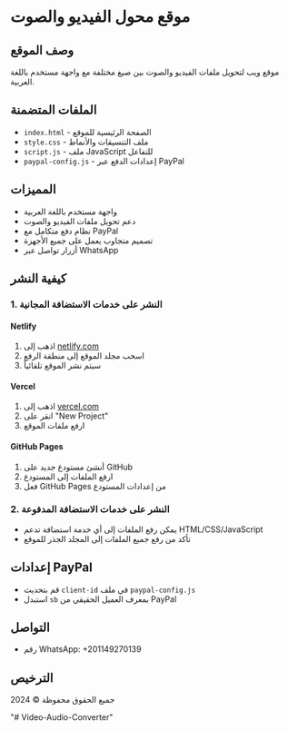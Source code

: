 # موقع محول الفيديو والصوت

## وصف الموقع
موقع ويب لتحويل ملفات الفيديو والصوت بين صيغ مختلفة مع واجهة مستخدم باللغة العربية.

## الملفات المتضمنة
- `index.html` - الصفحة الرئيسية للموقع
- `style.css` - ملف التنسيقات والأنماط
- `script.js` - ملف JavaScript للتفاعل
- `paypal-config.js` - إعدادات الدفع عبر PayPal

## المميزات
- واجهة مستخدم باللغة العربية
- دعم تحويل ملفات الفيديو والصوت
- نظام دفع متكامل مع PayPal
- تصميم متجاوب يعمل على جميع الأجهزة
- أزرار تواصل عبر WhatsApp

## كيفية النشر

### 1. النشر على خدمات الاستضافة المجانية

#### Netlify
1. اذهب إلى [netlify.com](https://netlify.com)
2. اسحب مجلد الموقع إلى منطقة الرفع
3. سيتم نشر الموقع تلقائياً

#### Vercel
1. اذهب إلى [vercel.com](https://vercel.com)
2. انقر على "New Project"
3. ارفع ملفات الموقع

#### GitHub Pages
1. أنشئ مستودع جديد على GitHub
2. ارفع الملفات إلى المستودع
3. فعل GitHub Pages من إعدادات المستودع

### 2. النشر على خدمات الاستضافة المدفوعة
- يمكن رفع الملفات إلى أي خدمة استضافة تدعم HTML/CSS/JavaScript
- تأكد من رفع جميع الملفات إلى المجلد الجذر للموقع

## إعدادات PayPal
- قم بتحديث `client-id` في ملف `paypal-config.js`
- استبدل `sb` بمعرف العميل الحقيقي من PayPal

## التواصل
- رقم WhatsApp: +201149270139

## الترخيص
جميع الحقوق محفوظة © 2024

"# Video-Audio-Converter" 

